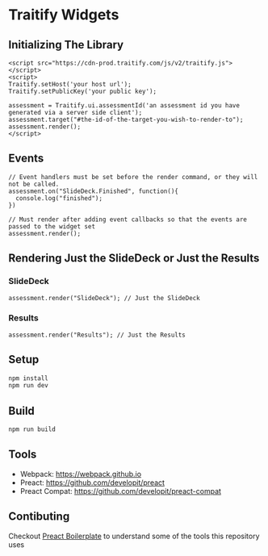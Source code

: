 # Traitify Widgets

## Initializing The Library
```
<script src="https://cdn-prod.traitify.com/js/v2/traitify.js"></script>
<script>
Traitify.setHost('your host url');
Traitify.setPublicKey('your public key');

assessment = Traitify.ui.assessmentId('an assessment id you have generated via a server side client');
assessment.target("#the-id-of-the-target-you-wish-to-render-to");
assessment.render();
</script>
```

## Events
```
// Event handlers must be set before the render command, or they will not be called.
assessment.on("SlideDeck.Finished", function(){
  console.log("finished");
})

// Must render after adding event callbacks so that the events are passed to the widget set
assessment.render();
```

## Rendering Just the SlideDeck or Just the Results
### SlideDeck
```
assessment.render("SlideDeck"); // Just the SlideDeck
```

### Results
```
assessment.render("Results"); // Just the Results
```

## Setup

```sh
npm install
npm run dev
```

## Build

```sh
npm run build
```

## Tools

- Webpack: https://webpack.github.io
- Preact: https://github.com/developit/preact
- Preact Compat: https://github.com/developit/preact-compat

## Contibuting

Checkout [Preact Boilerplate] to understand some of the tools this repository uses

[Preact Boilerplate]: https://github.com/developit/preact-boilerplate
